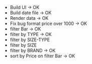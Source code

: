 -   Build UI -> OK
-   Build date file -> OK
-   Render data -> OK
-   Fix bug format price over 1000 -> OK
-   filter Bar -> OK
-   filter by TYPE -> OK
-   filter by SIZE-TYPE
-   filter by SIZE
-   filter by BRAND -> OK
-   sort by Price on filter Bar -> OK
